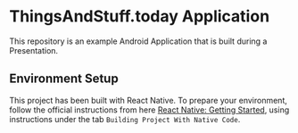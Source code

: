 # ThingsAndStuff.today Application

This repository is an example Android Application that is built during
a Presentation.

## Environment Setup

This project has been built with React Native. To prepare your environment, follow
the official instructions from here [React Native: Getting Started](https://facebook.github.io/react-native/docs/getting-started.html),
using instructions under the tab `Building Project With Native Code`.

